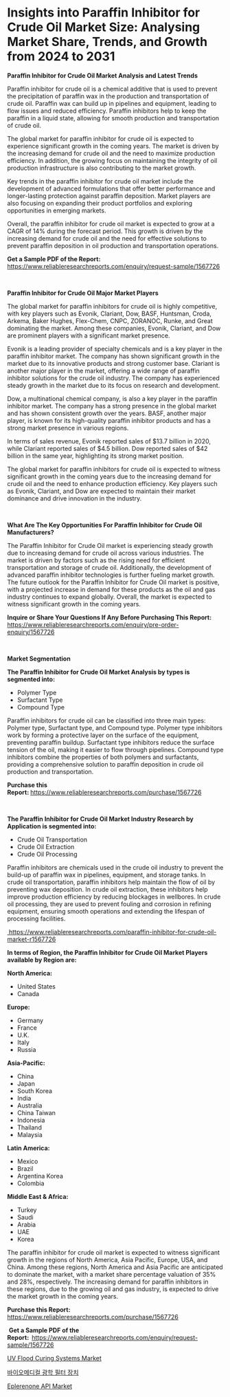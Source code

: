 <p><h1>Insights into Paraffin Inhibitor for Crude Oil Market Size: Analysing Market Share, Trends, and Growth from 2024 to 2031</h1></p><p><strong>Paraffin Inhibitor for Crude Oil Market Analysis and Latest Trends</strong></p>
<p><p>Paraffin inhibitor for crude oil is a chemical additive that is used to prevent the precipitation of paraffin wax in the production and transportation of crude oil. Paraffin wax can build up in pipelines and equipment, leading to flow issues and reduced efficiency. Paraffin inhibitors help to keep the paraffin in a liquid state, allowing for smooth production and transportation of crude oil.</p><p>The global market for paraffin inhibitor for crude oil is expected to experience significant growth in the coming years. The market is driven by the increasing demand for crude oil and the need to maximize production efficiency. In addition, the growing focus on maintaining the integrity of oil production infrastructure is also contributing to the market growth.</p><p>Key trends in the paraffin inhibitor for crude oil market include the development of advanced formulations that offer better performance and longer-lasting protection against paraffin deposition. Market players are also focusing on expanding their product portfolios and exploring opportunities in emerging markets.</p><p>Overall, the paraffin inhibitor for crude oil market is expected to grow at a CAGR of 14% during the forecast period. This growth is driven by the increasing demand for crude oil and the need for effective solutions to prevent paraffin deposition in oil production and transportation operations.</p></p>
<p><strong>Get a Sample PDF of the Report:&nbsp;</strong> <a href="https://www.reliableresearchreports.com/enquiry/request-sample/1567726">https://www.reliableresearchreports.com/enquiry/request-sample/1567726</a></p>
<p>&nbsp;</p>
<p><strong>Paraffin Inhibitor for Crude Oil Major Market Players</strong></p>
<p><p>The global market for paraffin inhibitors for crude oil is highly competitive, with key players such as Evonik, Clariant, Dow, BASF, Huntsman, Croda, Arkema, Baker Hughes, Flex-Chem, CNPC, ZORANOC, Runke, and Great dominating the market. Among these companies, Evonik, Clariant, and Dow are prominent players with a significant market presence.</p><p>Evonik is a leading provider of specialty chemicals and is a key player in the paraffin inhibitor market. The company has shown significant growth in the market due to its innovative products and strong customer base. Clariant is another major player in the market, offering a wide range of paraffin inhibitor solutions for the crude oil industry. The company has experienced steady growth in the market due to its focus on research and development.</p><p>Dow, a multinational chemical company, is also a key player in the paraffin inhibitor market. The company has a strong presence in the global market and has shown consistent growth over the years. BASF, another major player, is known for its high-quality paraffin inhibitor products and has a strong market presence in various regions.</p><p>In terms of sales revenue, Evonik reported sales of $13.7 billion in 2020, while Clariant reported sales of $4.5 billion. Dow reported sales of $42 billion in the same year, highlighting its strong market position.</p><p>The global market for paraffin inhibitors for crude oil is expected to witness significant growth in the coming years due to the increasing demand for crude oil and the need to enhance production efficiency. Key players such as Evonik, Clariant, and Dow are expected to maintain their market dominance and drive innovation in the industry.</p></p>
<p>&nbsp;</p>
<p><strong>What Are The Key Opportunities For Paraffin Inhibitor for Crude Oil Manufacturers?</strong></p>
<p><p>The Paraffin Inhibitor for Crude Oil market is experiencing steady growth due to increasing demand for crude oil across various industries. The market is driven by factors such as the rising need for efficient transportation and storage of crude oil. Additionally, the development of advanced paraffin inhibitor technologies is further fueling market growth. The future outlook for the Paraffin Inhibitor for Crude Oil market is positive, with a projected increase in demand for these products as the oil and gas industry continues to expand globally. Overall, the market is expected to witness significant growth in the coming years.</p></p>
<p><strong>Inquire or Share Your Questions If Any Before Purchasing This Report:</strong> <a href="https://www.reliableresearchreports.com/enquiry/pre-order-enquiry/1567726">https://www.reliableresearchreports.com/enquiry/pre-order-enquiry/1567726</a></p>
<p>&nbsp;</p>
<p><strong>Market Segmentation</strong></p>
<p><strong>The Paraffin Inhibitor for Crude Oil Market Analysis by types is segmented into:</strong></p>
<p><ul><li>Polymer Type</li><li>Surfactant Type</li><li>Compound Type</li></ul></p>
<p><p>Paraffin inhibitors for crude oil can be classified into three main types: Polymer type, Surfactant type, and Compound type. Polymer type inhibitors work by forming a protective layer on the surface of the equipment, preventing paraffin buildup. Surfactant type inhibitors reduce the surface tension of the oil, making it easier to flow through pipelines. Compound type inhibitors combine the properties of both polymers and surfactants, providing a comprehensive solution to paraffin deposition in crude oil production and transportation.</p></p>
<p><strong>Purchase this Report:&nbsp;</strong><a href="https://www.reliableresearchreports.com/purchase/1567726">https://www.reliableresearchreports.com/purchase/1567726</a></p>
<p>&nbsp;</p>
<p><strong>The Paraffin Inhibitor for Crude Oil Market Industry Research by Application is segmented into:</strong></p>
<p><ul><li>Crude Oil Transportation</li><li>Crude Oil Extraction</li><li>Crude Oil Processing</li></ul></p>
<p><p>Paraffin inhibitors are chemicals used in the crude oil industry to prevent the build-up of paraffin wax in pipelines, equipment, and storage tanks. In crude oil transportation, paraffin inhibitors help maintain the flow of oil by preventing wax deposition. In crude oil extraction, these inhibitors help improve production efficiency by reducing blockages in wellbores. In crude oil processing, they are used to prevent fouling and corrosion in refining equipment, ensuring smooth operations and extending the lifespan of processing facilities.</p></p>
<p><a href="https://www.reliableresearchreports.com/paraffin-inhibitor-for-crude-oil-market-r1567726">&nbsp;https://www.reliableresearchreports.com/paraffin-inhibitor-for-crude-oil-market-r1567726</a></p>
<p><strong>In terms of Region, the Paraffin Inhibitor for Crude Oil Market Players available by Region are:</strong></p>
<p>
    <p> <strong> North America: </strong>
        <ul>
            <li>United States</li>
            <li>Canada</li>
        </ul>
        </p> 
    <p> <strong> Europe: </strong>
        <ul>
            <li>Germany</li>
            <li>France</li>
            <li>U.K.</li>
            <li>Italy</li>
            <li>Russia</li>
        </ul>
        </p> 
    <p> <strong> Asia-Pacific: </strong>
        <ul>
            <li>China</li>
            <li>Japan</li>
            <li>South Korea</li>
            <li>India</li>
            <li>Australia</li>
            <li>China Taiwan</li>
            <li>Indonesia</li>
            <li>Thailand</li>
            <li>Malaysia</li>
        </ul>
        </p> 
    <p> <strong> Latin America: </strong>
        <ul>
            <li>Mexico</li>
            <li>Brazil</li>
            <li>Argentina Korea</li>
            <li>Colombia</li>
        </ul>
        </p> 
    <p> <strong> Middle East & Africa: </strong>
        <ul>
            <li>Turkey</li>
            <li>Saudi</li>
            <li>Arabia</li>
            <li>UAE</li>
            <li>Korea</li>
        </ul>
    </p>
    </p>
<p><p>The paraffin inhibitor for crude oil market is expected to witness significant growth in the regions of North America, Asia Pacific, Europe, USA, and China. Among these regions, North America and Asia Pacific are anticipated to dominate the market, with a market share percentage valuation of 35% and 28%, respectively. The increasing demand for paraffin inhibitors in these regions, due to the growing oil and gas industry, is expected to drive the market growth in the coming years.</p></p>
<p><strong>Purchase this Report: </strong><a href="https://www.reliableresearchreports.com/purchase/1567726">https://www.reliableresearchreports.com/purchase/1567726</a></p>
<p>&nbsp;<strong>Get a Sample PDF of the Report:&nbsp;&nbsp;</strong><a href="https://www.reliableresearchreports.com/enquiry/request-sample/1567726">https://www.reliableresearchreports.com/enquiry/request-sample/1567726</a></p>
<p><strong></strong></p>
<p><p><a href="https://medium.com/@garthstehriii/global-uv-flood-curing-systems-market-sector-types-applications-market-player-strategies-82ba7fc6fba8">UV Flood Curing Systems Market</a></p><p><a href="https://github.com/emakpiahsopiah/Market-Research-Report-List-1/blob/main/5267428126626.md">바이오메디컬 광학 필터 장치</a></p><p><a href="https://medium.com/@pelloscooterist_44143/emerging-trends-in-eplerenone-api-market-global-outlook-and-future-prospects-from-2024-2031-bda70f3ead59">Eplerenone API Market</a></p></p>